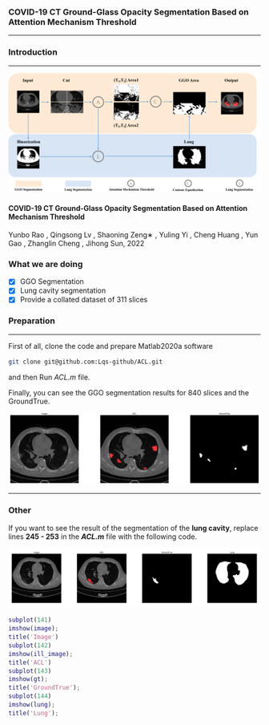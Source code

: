 ### COVID-19 CT Ground-Glass Opacity Segmentation Based on Attention Mechanism Threshold

------

### Introduction

------

![Fig2_flow_chart](ReadmeFig/Fig2_flow_chart.png)

#### COVID-19 CT Ground-Glass Opacity Segmentation Based on Attention Mechanism Threshold

Yunbo Rao , Qingsong Lv , Shaoning Zeng∗ , Yuling Yi , Cheng Huang , Yun Gao , Zhanglin Cheng , Jihong Sun, 2022

### What we are doing

- [x] GGO Segmentation
- [x] Lung cavity segmentation
- [x] Provide a collated dataset of 311 slices

### Preparation

------

First of all, clone the code and prepare Matlab2020a software

```bash
git clone git@github.com:Lqs-github/ACL.git
```

and then Run *ACL.m* file.

Finally, you can see the GGO segmentation results for 840 slices and the GroundTrue.

![GGO](ReadmeFig/GGO.png)

------

### Other

If you want to see the result of the segmentation of the **lung cavity**, replace lines **245 - 253** in the ***ACL.m*** file with the following code.

![lung](ReadmeFig/lung.png)

```matlab
subplot(141)
imshow(image);
title('Image')
subplot(142)
imshow(ill_image);
title('ACL')
subplot(143)
imshow(gt);
title('GroundTrue');
subplot(144)
imshow(lung);
title('Lung');
```

